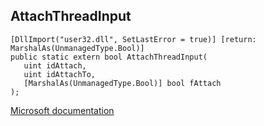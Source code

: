 ## AttachThreadInput

```
[DllImport("user32.dll", SetLastError = true)] [return: MarshalAs(UnmanagedType.Bool)]
public static extern bool AttachThreadInput(
   uint idAttach,
   uint idAttachTo,
   [MarshalAs(UnmanagedType.Bool)] bool fAttach
);
```

[Microsoft documentation](https://docs.microsoft.com/en-us/windows/win32/api/winuser/nf-winuser-attachthreadinput)
